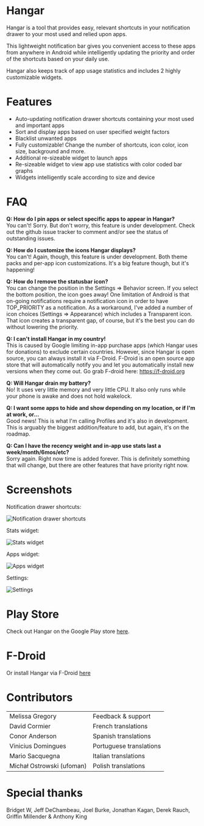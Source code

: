 Hangar
================

Hangar is a tool that provides easy, relevant shortcuts in your notification drawer to your most used and relied upon apps.

This lightweight notification bar gives you convenient access to these apps from anywhere in Android while intelligently updating the priority and order of the shortcuts based on your daily use.

Hangar also keeps track of app usage statistics and includes 2 highly customizable widgets.

Features
================

* Auto-updating notification drawer shortcuts containing your most used and important apps
* Sort and display apps based on user specified weight factors
* Blacklist unwanted apps
* Fully customizable!  Change the number of shortcuts, icon color, icon size, background and more.
* Additional re-sizeable widget to launch apps
* Re-sizeable widget to view app use statistics with color coded bar graphs
* Widgets intelligently scale according to size and device

FAQ
================

**Q: How do I pin apps or select specific apps to appear in Hangar?**  
You can't!  Sorry.  But don't worry, this feature is under development.  Check out the github issue tracker to comment and/or see the status of outstanding issues.

**Q: How do I customize the icons Hangar displays?**  
You can't!  Again, though, this feature is under development.  Both theme packs and per-app icon customizations.  It's a big feature though, but it's happening!

**Q: How do I remove the statusbar icon?**  
You can change the position in the Settings => Behavior screen. If you select the bottom position, the icon goes away!  One limitation of Android is that on-going notifications require a notification icon in order to have TOP_PRIORITY as a notification.  As a workaround, I've added a number of icon choices (Settings => Appearance) which includes a Transparent icon.  That icon creates a transparent gap, of course, but it's the best you can do without lowering the priority.

**Q: I can't install Hangar in my country!**  
This is caused by Google limiting in-app purchase apps (which Hangar uses for donations) to exclude certain countries.  However, since Hangar is open source, you can always install it via F-Droid.  F-Droid is an open source app store that will automatically notify you and let you automatically install new versions when they come out. Go grab F-droid here: https://f-droid.org

**Q: Will Hangar drain my battery?**  
No!  It uses very little memory and very little CPU.  It also only runs while your phone is awake and does not hold wakelock.

**Q: I want some apps to hide and show depending on my location, or if I'm at work, or...**  
Good news!  This is what I'm calling Profiles and it's also in development.  This is arguably the biggest addition/feature to add, but again, it's on the roadmap.

**Q: Can I have the recency weight and in-app use stats last a week/month/6mos/etc?**  
Sorry again.  Right now time is added forever.  This is definitely something that will change, but there are other features that have priority right now.

Screenshots
================

Notification drawer shortcuts:

  ![Notification drawer shortcuts](http://mimic.ca/~jeff/hangar/Hangar_1_notif.png)

Stats widget:

  ![Stats widget](http://mimic.ca/~jeff/hangar/Hangar_2_stats_widget.png)

Apps widget:

  ![Apps widget](http://mimic.ca/~jeff/hangar/Hangar_3_apps_widget.png)

Settings:

  ![Settings](http://mimic.ca/~jeff/hangar/Hangar_settings.png)

Play Store
================

Check out Hangar on the Google Play store [here](https://play.google.com/store/apps/details?id=ca.mimic.apphangar).

F-Droid
================

Or install Hangar via F-Droid [here](https://f-droid.org)

Contributors
================
<table>
  <tr>
    <td>
      Melissa Gregory
    </td><td>
    Feedback & support
    </td>
  </tr>
  <tr>
    <td>
      David Cormier 
    </td><td>
      French translations 
    </td>
  </tr>
  <tr>
    <td>
      Conor Anderson 
    </td><td>
      Spanish translations 
    </td>
  </tr>
  <tr>
    <td>
      Vinicius Domingues 
    </td><td>
      Portuguese translations 
    </td>
  </tr>
  <tr>
    <td>
      Mario Sacquegna 
    </td><td>
      Italian translations 
    </td>
  </tr>
  <tr>
    <td>
      Michał Ostrowski (ufoman) 
    </td><td>
      Polish translations 
    </td>
  </tr>
</table>

Special thanks
================
Bridget W, Jeff DeChambeau, Joel Burke, Jonathan Kagan, Derek Rauch, Griffin Millender &amp; Anthony King
